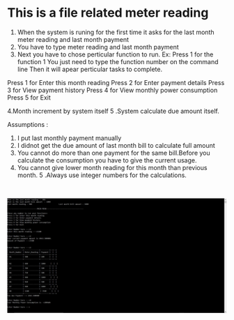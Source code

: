 This is a file related meter reading
================================================
1. When the system is runing for the first time it asks for the last month meter reading and last month payment 
2. You have to type meter reading and last month payment
3. Next you have to chose perticular function to run. Ex: Press 1 for the function 1
You just need to type the function number on the command line
Then it will apear perticular tasks to complete.

Press 1 for Enter this month reading
Press 2 for Enter payment details
Press 3 for View payment history
Press 4 for View monthly power consumption
Press 5 for Exit

4.Month increment by system itself
5 .System calculate due amount itself.

Assumptions : 
1. I put last monthly payment manually
2. I didnot get the due amount of last month bill to calculate full amount
3. You cannot do more than one payment for the same bill.Before you calculate the consumption you have to give the current usage.
4. You cannot give lower month reading for this month than previous month.
5 .Always use integer numbers for the calculations.

<br>
<p float="left">
  <img src="https://github.com/KasunDissanayake94/Electricity_Meter_Reader/blob/master/Console.JPG" width="1000" />

</p>
